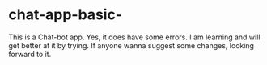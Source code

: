 # chat-app-basic-

This is a Chat-bot app. Yes, it does have some errors. I am learning and will get better at it by trying. If anyone wanna suggest some changes, looking forward to it.
